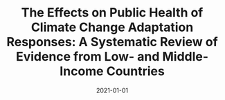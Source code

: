 ---
title: "The Effects on Public Health of Climate Change Adaptation Responses: A Systematic Review of Evidence from Low- and Middle-Income Countries"
collection: publications
permalink: /publications/11
date: 2021-01-01
venue: "Environmental Research Letters"
citation: "Scheelbeek, Pauline F. D., Dangour, Alan D., Jarmul, Stephanie, Turner, Grace, Sietsma, Anne J., Minx, Jan C., <b>Callaghan, Max</b>, Ajibade, Idowu, Austin, Stephanie E., Biesbroek, Robbert, Bowen, Kathryn J., Chen, Tara, Davis, Katy, Ensor, Tim, Ford, James D., Galappaththi, Eranga K., Joe, Elphin T., Musah-Surugu, Issah J., Alverio, Gabriela Nagle, Schwerdtle, Patricia Nayna, Pokharel, Pratik, Salubi, Eunice A., Scarpa, Giulia, Segnon, Alcade C., Siña, Mariella, Templeman, Sienna, Xu, Jiren, Zavaleta-Cortijo, Carol, Berrang-Ford, Lea. (2021). &quot;The Effects on Public Health of Climate Change Adaptation Responses: A Systematic Review of Evidence from Low- and Middle-Income Countries.&quot; <i>Environmental Research Letters</i>. 16(7)."
doi: "10.1088/1748-9326/ac092c"
---